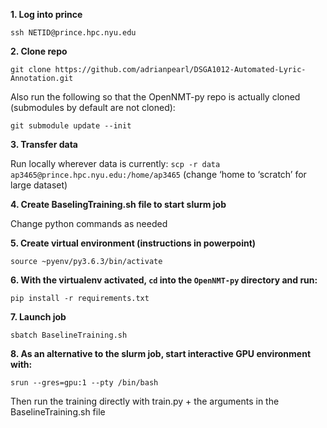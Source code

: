 **1. Log into prince**

`ssh NETID@prince.hpc.nyu.edu`

**2. Clone repo**

`git clone https://github.com/adrianpearl/DSGA1012-Automated-Lyric-Annotation.git`

Also run the following so that the OpenNMT-py repo is actually cloned (submodules by default are not cloned):

`git submodule update --init`

**3. Transfer data**

Run locally wherever data is currently:
`scp -r data ap3465@prince.hpc.nyu.edu:/home/ap3465`
(change ‘home to ‘scratch’ for large dataset)

**4. Create BaselingTraining.sh file to start slurm job**

Change python commands as needed

**5. Create virtual environment (instructions in powerpoint)**

`source ~pyenv/py3.6.3/bin/activate`

**6. With the virtualenv activated, `cd` into the `OpenNMT-py` directory and run:**

`pip install -r requirements.txt`

**7. Launch job**

`sbatch BaselineTraining.sh`

**8. As an alternative to the slurm job, start interactive GPU environment with:**

`srun --gres=gpu:1 --pty /bin/bash`

Then run the training directly with train.py + the arguments in the BaselineTraining.sh file
